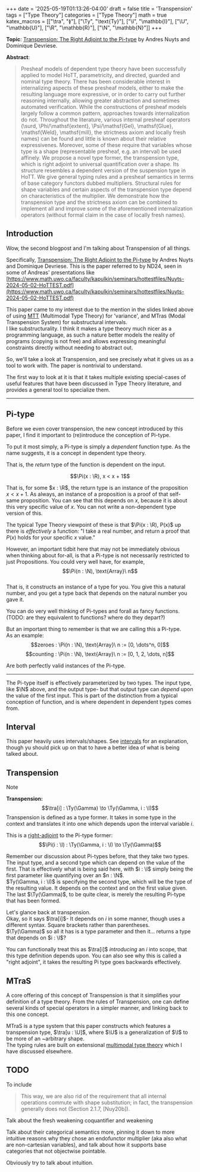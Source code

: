 +++
date = '2025-05-19T01:13:26-04:00'
draft = false
title = 'Transpension'
tags = ["Type Theory"]
categories = ["Type Theory"]
math = true
katex_macros = [["\\tra", "≬"], ["\\Ty", "\\text{Ty}"], ["\\I", "\\mathbb{I}"], ["\\U", "\\mathbb{U}"], ["\\R", "\\mathbb{R}"], ["\\N", "\\mathbb{N}"]]
+++

**Topic**: [Transpension: The Right Adjoint to the Pi-type](arxiv:2008.08533) by Andres Nuyts and Dominique Devriese.

**Abstract**:
> Presheaf models of dependent type theory have been successfully applied to model HoTT, parametricity, and directed, guarded and nominal type theory. There has been considerable interest in internalizing aspects of these presheaf models, either to make the resulting language more expressive, or in order to carry out further reasoning internally, allowing greater abstraction and sometimes automated verification. While the constructions of presheaf models largely follow a common pattern, approaches towards internalization do not. Throughout the literature, various internal presheaf operators (\surd, \Phi/\mathsf{extent}, \Psi/\mathsf{Gel}, \mathsf{Glue}, \mathsf{Weld}, \mathsf{mill}, the strictness axiom and locally fresh names) can be found and little is known about their relative expressivenes. Moreover, some of these require that variables whose type is a shape (representable presheaf, e.g. an interval) be used affinely. We propose a novel type former, the transpension type, which is right adjoint to universal quantification over a shape. Its structure resembles a dependent version of the suspension type in HoTT. We give general typing rules and a presheaf semantics in terms of base category functors dubbed multipliers. Structural rules for shape variables and certain aspects of the transpension type depend on characteristics of the multiplier. We demonstrate how the transpension type and the strictness axiom can be combined to implement all and improve some of the aforementioned internalization operators (without formal claim in the case of locally fresh names).

## Introduction

Wow, the second blogpost and I'm talking about Transpension of all things.

Specifically, [Transpension: The Right Adjoint to the Pi-type](arxiv:2008.08533) by Andres Nuyts and Dominique Devriese. This is the paper referred to by ND24, seen in some of Andreas' presentations like [https://www.math.uwo.ca/faculty/kapulkin/seminars/hottestfiles/Nuyts-2024-05-02-HoTTEST.pdf](https://www.math.uwo.ca/faculty/kapulkin/seminars/hottestfiles/Nuyts-2024-05-02-HoTTEST.pdf)

This paper came to my interest due to the mention in the slides linked above of using [MTT](./MultimodalTypeTheory.md) (Multimodal Type Theory) for 'variance', and MTras (Modal Transpension System) for substructural intervals.  
I like substructurality. I think it makes a type theory much nicer as a programming language, as such a nature better models the reality of programs (copying is not free) and allows expressing meaningful constraints directly without needing to abstract out.  


So, we'll take a look at Transpension, and see precisely what it gives us as a tool to work with. The paper is nontrivial to understand.  

The first way to look at it is that it takes multiple existing special-cases of useful features that have been discussed in Type Theory literature, and provides a general tool to specialize them.

<!-- TODO: Add a 'reminder' admonition kind that has a title. Maybe it should be on the side? -->
<!-- > [!note]+ Pi Types
> Tidbit! Pi types are simply 'forall'. -->

----

## Pi-type
Before we even cover transpension, the new concept introduced by this paper, I find it important to (re)introduce the conception of Pi-type.

To put it most simply, a Pi-type is simply a *dependent* function type. As the name suggests, it is a concept in dependent type theory.

That is, the *return* type of the function is dependent on the input.  

$$\Pi(x : \R), x < x + 1$$

That is, for some $x : \R$, the return type is an instance of the proposition $x < x + 1$. As always, an instance of a proposition is a proof of that self-same proposition. You can see that this depends on $x$, because it is about this very specific value of $x$. You can not write a non-dependent type version of this.

The typical Type Theory viewpoint of these is that $\Pi(x : \R), P(x)$ up there is *effectively* a function: "I take a real number, and return a proof that $P(x)$ holds for your specific $x$ value."  

However, an important tidbit here that may not be immediately obvious when thinking about for-all, is that a Pi-type is not necessarily restricted to just Propositions. You could very well have, for example,
$$\Pi(n : \N), \text{Array}\ n$$  
That is, it constructs an instance of a type for you. You give this a natural number, and you get a type back that depends on the natural number you gave it.

You can do very well thinking of Pi-types and forall as fancy functions. (TODO: are they equivalent to functions? where do they depart?)

But an important thing to remember is that we are calling this a Pi-type.  
As an example:
$$zeroes : \Pi(n : \N), \text{Array}\ n := [0, \dots^n, 0]$$
$$counting : \Pi(n : \N), \text{Array}\ n := [0, 1, 2, \dots, n]$$

Are both perfectly valid instances of the Pi-type.  

----

The Pi-type itself is effectively parameterized by two types. The input type, like $\N$ above, and the output type- but that output type can *depend* upon the value of the first input. This is part of the distinction from a typical conception of function, and is where dependent in dependent types comes from.

## Interval

This paper heavily uses intervals/shapes. See [intervals](./intervals.md) for an explanation, though yu should pick up on that to have a better idea of what is being talked about.

## Transpension

> [!note]
> **Transpension:**
> $$\tra[i] : \Ty(\Gamma) \to \Ty(\Gamma, i : \I)$$
> Transpension is defined as a type former. It takes in some type in the context and translates it into one which depends upon the interval variable $i$.  

This is a [right-adjoint](ncat:right-adjoint) to the Pi-type former:  
$$\Pi(i : \I) : \Ty(\Gamma, i : \I) \to \Ty(\Gamma)$$

Remember our discussion about Pi-types before, that they take two types. The input type, and a second type which can depend on the value of the first. That is effectively what is being said here, with $i : \I$ simply being the first parameter like quantifying over an $n : \N$.  
$Ty(\Gamma, i : \I)$ is specifying the second type, which will be the type of the resulting value. It depends on the context and on the first value given. The last $\Ty(\Gamma)$, to be quite clear, is merely the resulting Pi-type that has been formed.  

Let's glance back at transpension.  
Okay, so it says $\tra[i]$- It depends on $i$ in some manner, though uses a different syntax. Square brackets rather than parentheses.  
$\Ty(\Gamma)$ so all it has is a type parameter and then it... returns a type that depends on $i : \I$?

You can functionally treat this as $\tra[i]$ *introducing* an $i$ into scope, that this type definition depends upon. You can also see why this is called a "right adjoint", it takes the resulting Pi type goes backwards effectively.

## MTraS
A core offering of this concept of Transpension is that it simplifies your definition of a type theory. From the rules of Transpension, one can define several kinds of special operators in a simpler manner, and linking back to this one concept.

MTraS is a type system that this paper constructs which features a transpension type, $\tra[u : \U]$, where $\U$ is a generalization of $\I$ to be more of an ~arbitrary shape.  
The typing rules are built on extensional [multimodal type theory](./multimodal-type-theory.md) which I have discussed elsewhere.



## TODO
To include
> This way, we are also rid of
the requirement that all internal operations commute with shape substitution; in fact, the
transpension generally does not (Section 2.1.7, [Nuy20b]).

Talk about the fresh weakening coquantifier and weakening

Talk about their categorical semantics more, pinning it down to more intuitive reasons why they chose an endofunctor multiplier (aka also what are non-cartesian variables), and talk about how it supports base categories that not objectwise pointable.

Obviously try to talk about intuition.